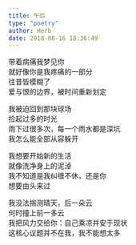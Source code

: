 ```yaml
---  
title: 午后  
type: "poetry"  
author: Herb  
date: 2018-08-16 18:36:49  
---  
```

带着病痛我梦见你  
就好像你是我疼痛的一部分  
往昔皆模糊了  
爱与恨的边界，被时间重新划定  

我被迫回到那块球场  
捡起过多的时光  
雨下过很多次，每一个雨水都是深坑  
我怎么能全部从容躲开  

我想要开始新的生活  
就像洗净身上的泥淖  
我不知道是我纠缠不休，还是你  
想要由头来过  

我没法揣测晴天，后一朵云  
何时撞上前一多云  
我把风力交给你：自己乘凉并安于现状  
这核心议题并不在我，我不能想太多